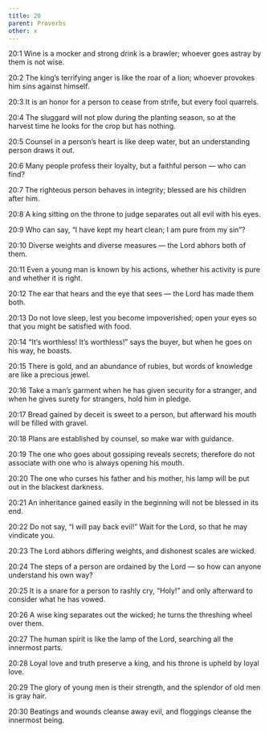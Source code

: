 ```yaml
---
title: 20
parent: Proverbs
other: x
---
```


<a name="20:1">20:1</a> Wine is a mocker and strong drink is a brawler; whoever goes astray by them is not wise.

<a name="20:2">20:2</a> The king’s terrifying anger is like the roar of a lion; whoever provokes him sins against himself.

<a name="20:3">20:3</a> It is an honor for a person to cease from strife, but every fool quarrels.

<a name="20:4">20:4</a> The sluggard will not plow during the planting season, so at the harvest time he looks for the crop but has nothing.

<a name="20:5">20:5</a> Counsel in a person’s heart is like deep water, but an understanding person draws it out.

<a name="20:6">20:6</a> Many people profess their loyalty, but a faithful person — who can find?

<a name="20:7">20:7</a> The righteous person behaves in integrity; blessed are his children after him.

<a name="20:8">20:8</a> A king sitting on the throne to judge separates out all evil with his eyes.

<a name="20:9">20:9</a> Who can say, “I have kept my heart clean; I am pure from my sin”?

<a name="20:10">20:10</a> Diverse weights and diverse measures —  the Lord abhors both of them.

<a name="20:11">20:11</a> Even a young man is known by his actions, whether his activity is pure and whether it is right.

<a name="20:12">20:12</a> The ear that hears and the eye that sees —  the Lord has made them both.

<a name="20:13">20:13</a> Do not love sleep, lest you become impoverished; open your eyes so that you might be satisfied with food.

<a name="20:14">20:14</a> “It’s worthless! It’s worthless!” says the buyer, but when he goes on his way, he boasts.

<a name="20:15">20:15</a> There is gold, and an abundance of rubies, but words of knowledge are like a precious jewel.

<a name="20:16">20:16</a> Take a man’s garment when he has given security for a stranger, and when he gives surety for strangers, hold him in pledge.

<a name="20:17">20:17</a> Bread gained by deceit is sweet to a person, but afterward his mouth will be filled with gravel.

<a name="20:18">20:18</a> Plans are established by counsel, so make war with guidance.

<a name="20:19">20:19</a> The one who goes about gossiping reveals secrets; therefore do not associate with one who is always opening his mouth.

<a name="20:20">20:20</a> The one who curses his father and his mother, his lamp will be put out in the blackest darkness.

<a name="20:21">20:21</a> An inheritance gained easily in the beginning will not be blessed in its end.

<a name="20:22">20:22</a> Do not say, “I will pay back evil!” Wait for the Lord, so that he may vindicate you.

<a name="20:23">20:23</a> The Lord abhors differing weights, and dishonest scales are wicked.

<a name="20:24">20:24</a> The steps of a person are ordained by the Lord —  so how can anyone understand his own way?

<a name="20:25">20:25</a> It is a snare for a person to rashly cry, “Holy!” and only afterward to consider what he has vowed.

<a name="20:26">20:26</a> A wise king separates out the wicked; he turns the threshing wheel over them.

<a name="20:27">20:27</a> The human spirit is like the lamp of the Lord, searching all the innermost parts.

<a name="20:28">20:28</a> Loyal love and truth preserve a king, and his throne is upheld by loyal love.

<a name="20:29">20:29</a> The glory of young men is their strength, and the splendor of old men is gray hair.

<a name="20:30">20:30</a> Beatings and wounds cleanse away evil, and floggings cleanse the innermost being.
